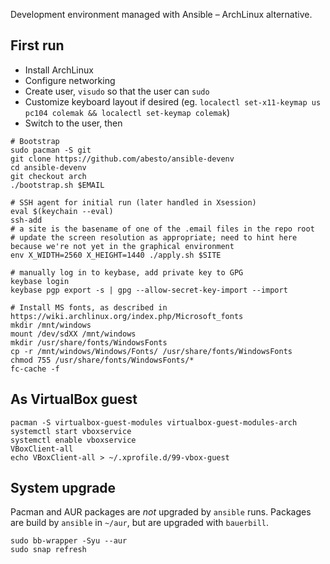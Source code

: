 Development environment managed with Ansible – ArchLinux alternative.

## First run
 * Install ArchLinux
 * Configure networking
 * Create user, `visudo` so that the user can `sudo`
 * Customize keyboard layout if desired (eg. `localectl set-x11-keymap us pc104 colemak && localectl set-keymap colemak`)
 * Switch to the user, then

```
# Bootstrap
sudo pacman -S git
git clone https://github.com/abesto/ansible-devenv
cd ansible-devenv
git checkout arch
./bootstrap.sh $EMAIL

# SSH agent for initial run (later handled in Xsession)
eval $(keychain --eval)
ssh-add
# a site is the basename of one of the .email files in the repo root
# update the screen resolution as appropriate; need to hint here because we're not yet in the graphical environment
env X_WIDTH=2560 X_HEIGHT=1440 ./apply.sh $SITE

# manually log in to keybase, add private key to GPG
keybase login
keybase pgp export -s | gpg --allow-secret-key-import --import

# Install MS fonts, as described in https://wiki.archlinux.org/index.php/Microsoft_fonts
mkdir /mnt/windows
mount /dev/sdXX /mnt/windows
mkdir /usr/share/fonts/WindowsFonts
cp -r /mnt/windows/Windows/Fonts/ /usr/share/fonts/WindowsFonts
chmod 755 /usr/share/fonts/WindowsFonts/*
fc-cache -f
```

## As VirtualBox guest

```
pacman -S virtualbox-guest-modules virtualbox-guest-modules-arch
systemctl start vboxservice
systemctl enable vboxservice
VBoxClient-all
echo VBoxClient-all > ~/.xprofile.d/99-vbox-guest
```

## System upgrade

Pacman and AUR packages are _not_ upgraded by `ansible` runs. Packages are build by `ansible` in `~/aur`, but are upgraded with `bauerbill`.

```
sudo bb-wrapper -Syu --aur
sudo snap refresh
```
